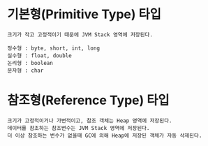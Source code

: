 # 기본형(Primitive Type) 타입
    크기가 작고 고정적이기 때문에 JVM Stack 영역에 저장된다.

    정수형 : byte, short, int, long
    실수형 : float, double
    논리형 : boolean
    문자형 : char

# 참조형(Reference Type) 타입
    크기가 고정적이거나 가변적이고, 참조 객체는 Heap 영역에 저장된다.
    데이터를 참조하는 참조변수는 JVM Stack 영역에 저장된다.
    더 이상 참조하는 변수가 없을때 GC에 의해 Heap에 저장된 객체가 자동 삭제된다.
